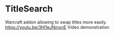 # TitleSearch
Warcraft addon allowing to swap titles more easily.
https://youtu.be/3Hl1eJNmxnE Video demonstration
